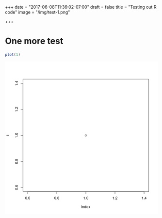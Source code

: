 +++
date = "2017-06-08T11:36:02-07:00"
draft = false
title = "Testing out R code"
image = "/img/test-1.png"

+++

# One more test


```r
plot(1)
```

![plot of chunk test](/img/test-1.png)
